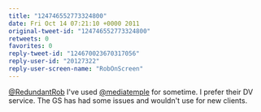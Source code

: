 ```yaml
---
title: "124746552773324800"
date: Fri Oct 14 07:21:10 +0000 2011
original-tweet-id: "124746552773324800"
retweets: 0
favorites: 0
reply-tweet-id: "124670023670317056"
reply-user-id: "20127322"
reply-user-screen-name: "RobOnScreen"
---
```

<a href="https://twitter.com/RedundantRob">@RedundantRob</a> I've used <a href="https://twitter.com/mediatemple">@mediatemple</a> for sometime. I prefer their DV service. The GS has had some issues and wouldn't use for new clients.
